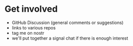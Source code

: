 # Get involved

- GitHub Discussion (general comments or suggestions)
- links to various repos
- tag me on nostr
- we'll put together a signal chat if there is enough interest
